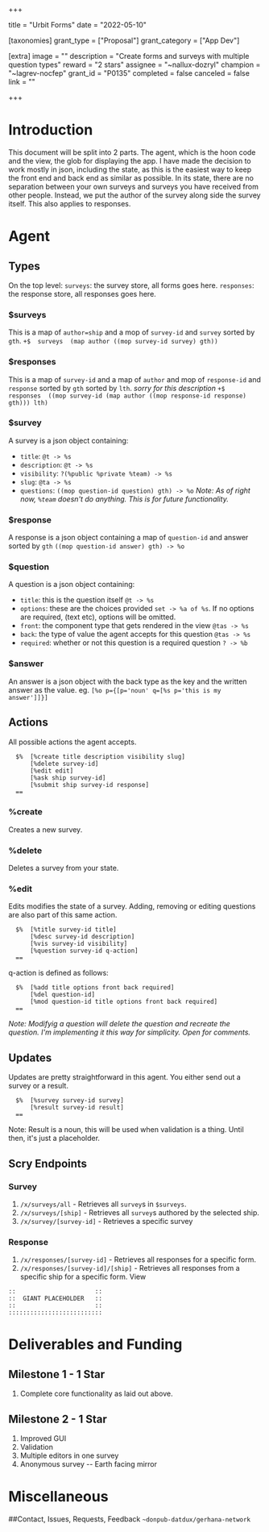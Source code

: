 +++

title = "Urbit Forms"
date = "2022-05-10"

[taxonomies]
grant_type = ["Proposal"]
grant_category = ["App Dev"]

[extra]
image = ""
description = "Create forms and surveys with multiple question types"
reward = "2 stars"
assignee = "~nallux-dozryl"
champion = "~lagrev-nocfep"
grant_id = "P0135"
completed = false
canceled = false
link = ""

+++

# Introduction
This document will be split into 2 parts. The agent, which is the hoon code and the view, the glob for displaying the app.
I have made the decision to work mostly in json, including the state, as this is the easiest way to keep the front end and back end as similar as possible.
In its state, there are no separation between your own surveys and surveys you have received from other people. Instead, we put the author of the survey along side the survey itself. This also applies to responses.
# Agent
## Types
On the top level:
`surveys`: the survey store, all forms goes here.
`responses`: the response store, all responses goes here.
### $surveys
This is a map of `author=ship` and a mop of `survey-id` and `survey` sorted by
`gth`.
`+$  surveys  (map author ((mop survey-id survey) gth))`
### $responses
This is a map of `survey-id` and a map of `author` and mop of `response-id` and `response`
sorted by `gth` sorted by `lth`. _sorry for this description_
`+$  responses  ((mop survey-id (map author ((mop response-id response) gth))) lth)`
### $survey
A survey is a json object containing:
- `title`: `@t -> %s`
- `description`: `@t -> %s`
- `visibility`: `?(%public %private %team) -> %s`
- `slug`: `@ta -> %s`
- `questions`: `((mop question-id question) gth) -> %o`
_Note: As of right now, `%team` doesn't do anything. This is for future functionality._
### $response
A response is a json object containing a map of `question-id` and answer sorted by `gth`
`((mop question-id answer) gth) -> %o`
### $question
A question is a json object containing:
- `title`: this is the question itself `@t -> %s`
- `options`: these are the choices provided `set -> %a of %s`. If no options are required, (text etc), options will be omitted.
- `front`: the component type that gets rendered in the view `@tas -> %s`
- `back`: the type of value the agent accepts for this question `@tas -> %s`
- `required`: whether or not this question is a required question `? -> %b`
### $answer
An answer is a json object with the back type as the key and the written answer
as the value.
eg. `[%o p={[p='noun' q=[%s p='this is my answer']]}]`
## Actions
All possible actions the agent accepts.
```+$  action
  $%  [%create title description visibility slug]
      [%delete survey-id]
      [%edit edit]
      [%ask ship survey-id]
      [%submit ship survey-id response]
  ==
``` 
### %create
Creates a new survey.
### %delete
Deletes a survey from your state.
### %edit
Edits modifies the state of a survey. Adding, removing or editing
questions are also part of this same action.
```+$  edit
  $%  [%title survey-id title]
      [%desc survey-id description]
      [%vis survey-id visibility]
      [%question survey-id q-action]
  ==
```
q-action is defined as follows:
```+$  q-action
  $%  [%add title options front back required]
      [%del question-id]
      [%mod question-id title options front back required]
  ==
```
_Note: Modifyig a question will delete the question and recreate the question. I'm implementing it this way for simplicity. Open for
comments._
## Updates
Updates are pretty straightforward in this agent. You either send out a survey or a result.
```+$  update
  $%  [%survey survey-id survey]
      [%result survey-id result]
  ==
```
Note: Result is a noun, this will be used when validation is a thing. Until then, it's just a placeholder.
## Scry Endpoints
### Survey
1. `/x/surveys/all` - Retrieves all `survey`s in `$surveys`.
2. `/x/surveys/[ship]` - Retrieves all `survey`s authored by the selected ship.
3. `/x/survey/[survey-id]` - Retrieves a specific survey
### Response
1. `/x/responses/[survey-id]` - Retrieves all responses for a specific form.
2. `/x/responses/[survey-id]/[ship]` - Retrieves all responses from a specific ship for a specific form.
View
```::::::::::::::::::::::::::
::                      ::
::  GIANT PLACEHOLDER   ::
::                      ::
::::::::::::::::::::::::::
```
# Deliverables and Funding
## Milestone 1 - 1 Star
1. Complete core functionality as laid out above.
## Milestone 2 - 1 Star
1. Improved GUI
2. Validation
3. Multiple editors in one survey
4. Anonymous survey -- Earth facing mirror

# Miscellaneous
##Contact, Issues, Requests, Feedback
`~donpub-datdux/gerhana-network`
